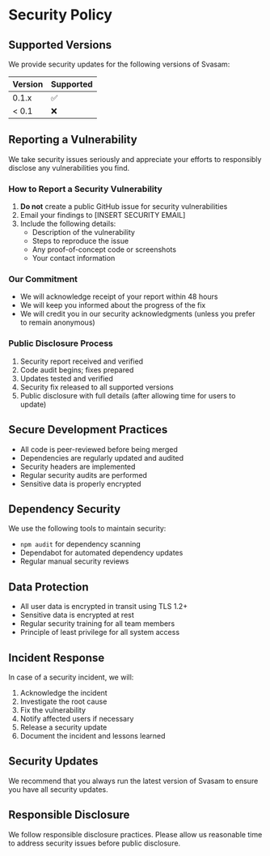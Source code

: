 # Security Policy

## Supported Versions

We provide security updates for the following versions of Svasam:

| Version | Supported          |
| ------- | ------------------ |
| 0.1.x   | :white_check_mark: |
| < 0.1   | :x:                |

## Reporting a Vulnerability

We take security issues seriously and appreciate your efforts to responsibly disclose any vulnerabilities you find.

### How to Report a Security Vulnerability

1. **Do not** create a public GitHub issue for security vulnerabilities
2. Email your findings to [INSERT SECURITY EMAIL]
3. Include the following details:
   - Description of the vulnerability
   - Steps to reproduce the issue
   - Any proof-of-concept code or screenshots
   - Your contact information

### Our Commitment

- We will acknowledge receipt of your report within 48 hours
- We will keep you informed about the progress of the fix
- We will credit you in our security acknowledgments (unless you prefer to remain anonymous)

### Public Disclosure Process

1. Security report received and verified
2. Code audit begins; fixes prepared
3. Updates tested and verified
4. Security fix released to all supported versions
5. Public disclosure with full details (after allowing time for users to update)

## Secure Development Practices

- All code is peer-reviewed before being merged
- Dependencies are regularly updated and audited
- Security headers are implemented
- Regular security audits are performed
- Sensitive data is properly encrypted

## Dependency Security

We use the following tools to maintain security:

- `npm audit` for dependency scanning
- Dependabot for automated dependency updates
- Regular manual security reviews

## Data Protection

- All user data is encrypted in transit using TLS 1.2+
- Sensitive data is encrypted at rest
- Regular security training for all team members
- Principle of least privilege for all system access

## Incident Response

In case of a security incident, we will:

1. Acknowledge the incident
2. Investigate the root cause
3. Fix the vulnerability
4. Notify affected users if necessary
5. Release a security update
6. Document the incident and lessons learned

## Security Updates

We recommend that you always run the latest version of Svasam to ensure you have all security updates.

## Responsible Disclosure

We follow responsible disclosure practices. Please allow us reasonable time to address security issues before public disclosure.
